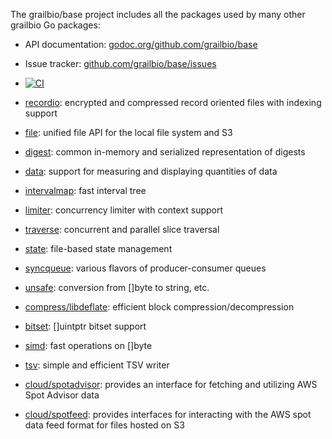 The grailbio/base project includes all the packages used by many
other grailbio Go packages:

- API documentation: [godoc.org/github.com/grailbio/base](https://godoc.org/github.com/grailbio/base)
- Issue tracker: [github.com/grailbio/base/issues](https://github.com/grailbio/base/issues)
- [![CI](https://github.com/grailbio/base/workflows/CI/badge.svg)](https://github.com/grailbio/base/actions?query=workflow%3ACI)

- [recordio](https://godoc.org/github.com/grailbio/base/recordio): encrypted and compressed record oriented files with indexing support
- [file](https://godoc.org/github.com/grailbio/base/file): unified file API for the local file system and S3
- [digest](https://godoc.org/github.com/grailbio/base/digest): common in-memory and serialized representation of digests
- [data](https://godoc.org/github.com/grailbio/base/data): support for measuring and displaying quantities of data
- [intervalmap](https://godoc.org/github.com/grailbio/base/intervalmap): fast interval tree
- [limiter](https://godoc.org/github.com/grailbio/base/limiter): concurrency limiter with context support
- [traverse](https://godoc.org/github.com/grailbio/base/traverse): concurrent and parallel slice traversal
- [state](https://godoc.org/github.com/grailbio/base/state): file-based state management
- [syncqueue](https://godoc.org/github.com/grailbio/base/syncqueue): various flavors of producer-consumer queues
- [unsafe](https://godoc.org/github.com/grailbio/base/unsafe): conversion from []byte to string, etc.
- [compress/libdeflate](https://godoc.org/github.com/grailbio/base/compress/libdeflate): efficient block compression/decompression
- [bitset](https://godoc.org/github.com/grailbio/base/bitset): []uintptr bitset support
- [simd](https://godoc.org/github.com/grailbio/base/simd): fast operations on []byte
- [tsv](https://godoc.org/github.com/grailbio/base/tsv): simple and efficient TSV writer
- [cloud/spotadvisor](https://godoc.org/github.com/grailbio/base/cloud/spotadvisor): provides an interface for fetching and utilizing AWS Spot Advisor data
- [cloud/spotfeed](https://godoc.org/github.com/grailbio/base/cloud/spotfeed): provides interfaces for interacting with the AWS spot data feed format for files hosted on S3
 